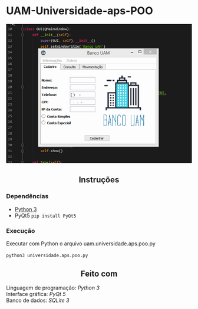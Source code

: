 # UAM-Universidade-aps-POO
![result.gif](https://github.com/Gttz/UAM-Universidade-aps-POO/blob/master/poo.gif)

<h2 align='center'>Instruções</h2>

### Dependências
- [Python 3](https://www.python.org/downloads/)   
- PyQt5 
  ``` pip install PyQt5 ```
### Execução
Executar com Python o arquivo uam.universidade.aps.poo.py

```python3 universidade.aps.poo.py```  

<h2 align='center'>Feito com</h2> 

Linguagem de programação: *Python 3*  
Interface gráfica: *PyQt 5*  
Banco de dados: *SQLite 3* 
